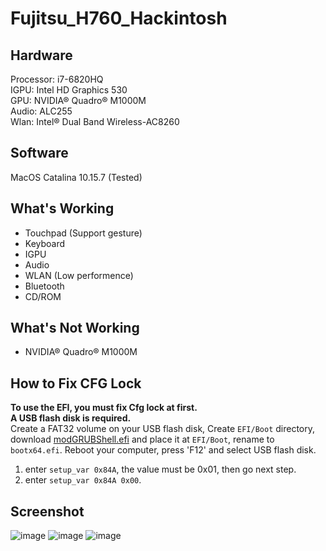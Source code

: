 # Fujitsu_H760_Hackintosh

## Hardware
Processor: i7-6820HQ  
IGPU: Intel HD Graphics 530  
GPU: NVIDIA® Quadro® M1000M  
Audio: ALC255  
Wlan: Intel® Dual Band Wireless-AC8260

## Software
MacOS Catalina 10.15.7 (Tested)  

## What's Working
+ Touchpad (Support gesture)  
+ Keyboard  
+ IGPU  
+ Audio  
+ WLAN (Low performence)  
+ Bluetooth
+ CD/ROM  

## What's Not Working
+ NVIDIA® Quadro® M1000M  

## How to Fix CFG Lock  
**To use the EFI, you must fix Cfg lock at first.**  
**A USB flash disk is required.**  
Create a FAT32 volume on your USB flash disk, Create `EFI/Boot` directory, download [modGRUBShell.efi](https://github.com/datasone/grub-mod-setup_var/releases) and place it at `EFI/Boot`, rename to `bootx64.efi`.  Reboot your computer, press 'F12' and select USB flash disk.  

1. enter `setup_var 0x84A`, the value must be 0x01, then go next step.
2. enter `setup_var 0x84A 0x00`.

## Screenshot
![image](https://user-images.githubusercontent.com/18544362/136685321-f2ebbe3b-8f1f-4943-b19a-a0093eae7446.png)
![image](https://user-images.githubusercontent.com/18544362/136685296-9b45f24b-8d91-4529-a6c7-def81a0857f7.png)
![image](https://user-images.githubusercontent.com/18544362/136685270-5e7ed714-08bf-49d3-8bb7-f839189ab832.png)


